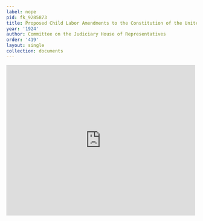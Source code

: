 ```yaml
---
label: nope
pid: fk_9285873
title: Proposed Child Labor Amendments to the Constitution of the United States
year: '1924'
author: Committee on the Judiciary House of Representatives
order: '419'
layout: single
collection: documents
---
```

<iframe src="https://northwestern.app.box.com/embed/s/tnnj600fjq0koq9f98tx6zm802c4n5d0?sortColumn=date&view=list" width="500" height="400" frameborder="0" allowfullscreen webkitallowfullscreen msallowfullscreen></iframe>
